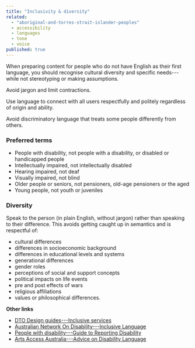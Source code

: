 ```yaml
---
title: "Inclusivity & diversity"
related: 
  - "aboriginal-and-torres-strait-islander-peoples"
  - accessibility
  - languages
  - tone
  - voice
published: true
---
```


When preparing content for people who do not have English as their first language, you should recognise cultural diversity and specific needs---while not stereotyping or making assumptions.

Avoid jargon and limit contractions.

Use language to connect with all users respectfully and politely regardless of origin and ability.

Avoid discriminatory language that treats some people differently from others.

### Preferred terms

- People with disability, not people with a disability, or disabled or handicapped people
- Intellectually impaired, not intellectually disabled
- Hearing impaired, not deaf
- Visually impaired, not blind
- Older people or seniors, not pensioners, old-age pensioners or the aged
- Young people, not youth or juveniles

### Diversity

Speak to the person (in plain English, without jargon) rather than speaking to their difference. This avoids getting caught up in semantics and is respectful of:

- cultural differences
- differences in socioeconomic background
- differences in educational levels and systems
- generational differences
- gender roles
- perceptions of social and support concepts
- political impacts on life events
- pre and post effects of wars
- religious affiliations
- values or philosophical differences.

**Other links**

- [DTO Design guides---Inclusive services](https://www.dto.gov.au/standard/design-guides/inclusive-services/)
- [Australian Network On Disability---Inclusive Language](http://www.and.org.au/pages/inclusive-language.html)
- [People with disability---Guide to Reporting Disability](http://pwd.org.au/library/guide-to-reporting-disability.html)
- [Arts Access Australia---Advice on Disability Language](http://www.artsaccessaustralia.org/resources/advice-sheets/63-aaa-advice-on-disability-language)
